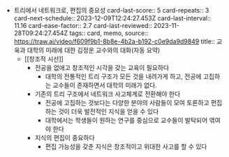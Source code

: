 - 트리에서 네트워크로, 편집의 중요성
  card-last-score:: 5
  card-repeats:: 3
  card-next-schedule:: 2023-12-09T12:24:27.453Z
  card-last-interval:: 11.16
  card-ease-factor:: 2.7
  card-last-reviewed:: 2023-11-28T09:24:27.454Z
  tags:: card, memo,
  source:: https://traw.ai/video/f609f9b1-8b8e-4b2a-b192-c0e9da9d9849
  title:: 교육과 대학의 미래에 대한 김정운 교수와의 대화(자동 요약)
  * [[창조적 시선]]
	- 전공을 없애고 창조적인 시각을 갖는 교육이 필요하다
		- 대학의 전통적인 트리 구조가 모든 것을 내려가게 하고, 전공에 고집하는 교수들이 존재하면서 대학의 미래가 없다.
	- 기존의 트리 구조에서 네트워크 사고체계로 전환해야 한다
		- 전공에 고집하는 것보다는 다양한 분야의 사람들이 모여 토론하고 편집하는 것이 더욱 발전적인 지식을 얻을 수 있다
		- 대학에서는 학생들이 원하는 연구를 중심으로 교수들이 발탁되어 엮여야 한다
	- 지식의 편집이 중요하다
		- 편집 가능성을 갖춘 지식은 창조적이고 위대한 사고를 할 수 있다